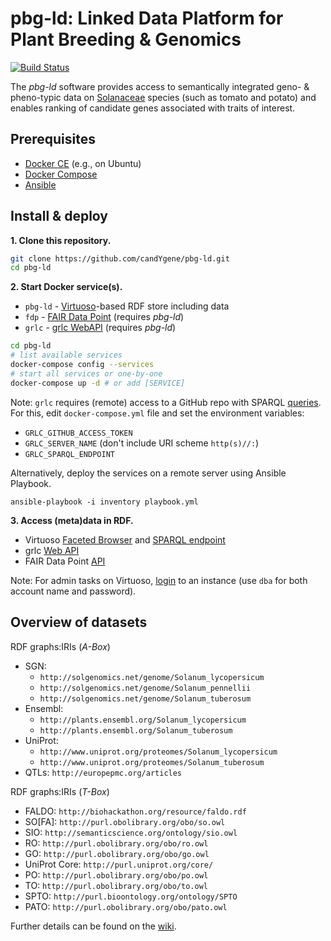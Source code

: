 # pbg-ld: Linked Data Platform for Plant Breeding & Genomics

[![Build Status](https://travis-ci.org/candYgene/pbg-ld.svg?branch=dev)](https://travis-ci.org/candYgene/pbg-ld)

The _pbg-ld_ software provides access to semantically integrated geno- &
pheno-typic data on [Solanaceae](http://dbpedia.org/resource/Solanaceae) species
(such as tomato and potato) and enables ranking of candidate genes associated
with traits of interest.

## Prerequisites

-   [Docker CE](https://docs.docker.com/install/) (e.g., on Ubuntu)
-   [Docker Compose](https://docs.docker.com/compose/install/)
-   [Ansible](https://www.ansible.com/)

## Install & deploy

**1. Clone this repository.**

```bash
git clone https://github.com/candYgene/pbg-ld.git
cd pbg-ld
```

**2. Start Docker service(s).**

-   `pbg-ld` - [Virtuoso](http://virtuoso.openlinksw.com/)-based RDF store including data 
-   `fdp` - [FAIR Data Point](https://www.research-software.nl/software/fairdatapoint) (requires _pbg-ld_)
-   `grlc` - [grlc WebAPI](https://www.research-software.nl/software/grlc) (requires _pbg-ld_)

```bash
cd pbg-ld
# list available services
docker-compose config --services
# start all services or one-by-one
docker-compose up -d # or add [SERVICE]
```

Note: `grlc` requires (remote) access to a GitHub repo with SPARQL
[queries](https://github.com/candYgene/queries). For this, edit
`docker-compose.yml` file and set the environment variables:

-   `GRLC_GITHUB_ACCESS_TOKEN`
-   `GRLC_SERVER_NAME` (don't include URI scheme `http(s)//:`)
-   `GRLC_SPARQL_ENDPOINT`

Alternatively, deploy the services on a remote server using Ansible Playbook.

`ansible-playbook -i inventory playbook.yml`

**3. Access (meta)data in RDF.**

-   Virtuoso [Faceted Browser](http://localhost:8890/fct/) and
    [SPARQL endpoint](http://localhost:8890/sparql)
-   grlc [Web API](http://localhost:8088/api/candYgene/queries/)
-   FAIR Data Point [API](http://localhost:8080/)

Note: For admin tasks on Virtuoso, [login](http://localhost:8890/conductor) to
an instance (use `dba` for both account name and password).

## Overview of datasets

RDF graphs:IRIs (_A-Box_)
  * SGN:
    * `http://solgenomics.net/genome/Solanum_lycopersicum`
    * `http://solgenomics.net/genome/Solanum_pennellii`
    * `http://solgenomics.net/genome/Solanum_tuberosum`
  * Ensembl:
    * `http://plants.ensembl.org/Solanum_lycopersicum`
    * `http://plants.ensembl.org/Solanum_tuberosum`
  * UniProt:
    * `http://www.uniprot.org/proteomes/Solanum_lycopersicum`
    * `http://www.uniprot.org/proteomes/Solanum_tuberosum`
  * QTLs: `http://europepmc.org/articles`

RDF graphs:IRIs (_T-Box_)
  * FALDO: `http://biohackathon.org/resource/faldo.rdf`
  * SO[FA]: `http://purl.obolibrary.org/obo/so.owl`
  * SIO: `http://semanticscience.org/ontology/sio.owl`
  * RO: `http://purl.obolibrary.org/obo/ro.owl`
  * GO: `http://purl.obolibrary.org/obo/go.owl`
  * UniProt Core: `http://purl.uniprot.org/core/`
  * PO: `http://purl.obolibrary.org/obo/po.owl`
  * TO: `http://purl.obolibrary.org/obo/to.owl`
  * SPTO: `http://purl.bioontology.org/ontology/SPTO`
  * PATO: `http://purl.obolibrary.org/obo/pato.owl`

Further details can be found on the [wiki](../../wiki).
